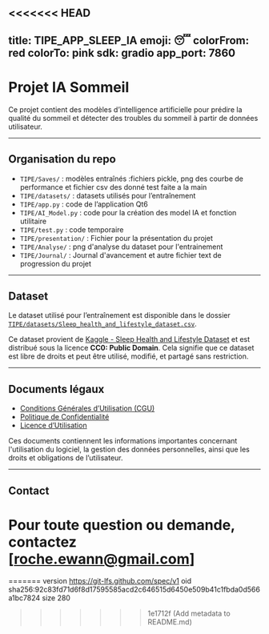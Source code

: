 <<<<<<< HEAD
---
title: TIPE_APP_SLEEP_IA
emoji: 😴
colorFrom: red
colorTo: pink
sdk: gradio
app_port: 7860
---
# Projet IA Sommeil

Ce projet contient des modèles d’intelligence artificielle pour prédire la qualité du sommeil et détecter des troubles du sommeil à partir de données utilisateur.

---

## Organisation du repo

- `TIPE/Saves/` : modèles entraînés :fichiers pickle, png des courbe de performance et fichier csv des donné test faite a la main
- `TIPE/datasets/` : datasets utilisés pour l’entraînement
- `TIPE/app.py` : code de l’application Qt6
- `TIPE/AI_Model.py` : code pour la création des model IA et fonction utilitaire
- `TIPE/test.py` : code temporaire
- `TIPE/presentation/` : Fichier pour la présentation du projet
- `TIPE/Analyse/` : png d'analyse du dataset pour l'entrainement
- `TIPE/Journal/` : Journal d'avancement et autre fichier text de progression du projet

---

## Dataset

Le dataset utilisé pour l’entraînement est disponible dans le dossier [`TIPE/datasets/Sleep_health_and_lifestyle_dataset.csv`](TIPE/datasets/Sleep_health_and_lifestyle_dataset.csv).

Ce dataset provient de [Kaggle - Sleep Health and Lifestyle Dataset](https://www.kaggle.com/datasets/uom190346a/sleep-health-and-lifestyle-dataset/data) et est distribué sous la licence **CC0: Public Domain**.
Cela signifie que ce dataset est libre de droits et peut être utilisé, modifié, et partagé sans restriction.

---

## Documents légaux

- [Conditions Générales d’Utilisation (CGU)](CGU.md)
- [Politique de Confidentialité](PRIVACY_POLICY.md)
- [Licence d’Utilisation](LICENSE.md)

Ces documents contiennent les informations importantes concernant l'utilisation du logiciel, la gestion des données personnelles, ainsi que les droits et obligations de l’utilisateur.

---

## Contact

# Pour toute question ou demande, contactez [[roche.ewann@gmail.com](mailto:roche.ewann@gmail.com)]
=======
version https://git-lfs.github.com/spec/v1
oid sha256:92c83fd71d6f8d17595585acd2c646515d6450e509b41c1fbda0d566a1bc7824
size 280
>>>>>>> 1e1712f (Add metadata to README.md)
